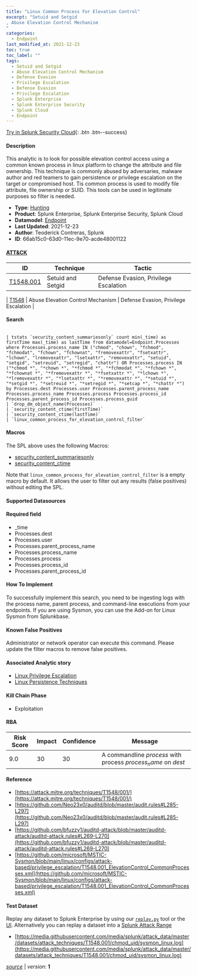 ```yaml
---
title: "Linux Common Process For Elevation Control"
excerpt: "Setuid and Setgid
, Abuse Elevation Control Mechanism
"
categories:
  - Endpoint
last_modified_at: 2021-12-23
toc: true
toc_label: ""
tags:
  - Setuid and Setgid
  - Abuse Elevation Control Mechanism
  - Defense Evasion
  - Privilege Escalation
  - Defense Evasion
  - Privilege Escalation
  - Splunk Enterprise
  - Splunk Enterprise Security
  - Splunk Cloud
  - Endpoint
---
```




[Try in Splunk Security Cloud](https://www.splunk.com/en_us/cyber-security.html){: .btn .btn--success}

#### Description

This analytic is to look for possible elevation control access using a common known process in linux platform to change the attribute and file ownership. This technique is commonly abused by adversaries, malware author and red teamers to gain persistence or privilege escalation on the target or compromised host. Tis common process is used to modify file attribute, file ownership or SUID. This tools can be used in legitimate purposes so filter is needed.

- **Type**: [Hunting](https://github.com/splunk/security_content/wiki/object-Analytic-Types)
- **Product**: Splunk Enterprise, Splunk Enterprise Security, Splunk Cloud
- **Datamodel**: [Endpoint](https://docs.splunk.com/Documentation/CIM/latest/User/Endpoint)
- **Last Updated**: 2021-12-23
- **Author**: Teoderick Contreras, Splunk
- **ID**: 66ab15c0-63d0-11ec-9e70-acde48001122


#### [ATT&CK](https://attack.mitre.org/)

| ID             | Technique        |  Tactic             |
| -------------- | ---------------- |-------------------- |
| [T1548.001](https://attack.mitre.org/techniques/T1548/001/) | Setuid and Setgid | Defense Evasion, Privilege Escalation |

| [T1548](https://attack.mitre.org/techniques/T1548/) | Abuse Elevation Control Mechanism | Defense Evasion, Privilege Escalation |

#### Search

```

| tstats `security_content_summariesonly` count min(_time) as firstTime max(_time) as lastTime from datamodel=Endpoint.Processes where Processes.process_name IN ("chmod", "chown", "fchmod", "fchmodat", "fchown", "fchownat", "fremovexattr", "fsetxattr", "lchown", "lremovexattr", "lsetxattr", "removexattr", "setuid", "setgid", "setreuid", "setregid", "chattr") OR Processes.process IN ("*chmod *", "*chown *", "*fchmod *", "*fchmodat *", "*fchown *", "*fchownat *", "*fremovexattr *", "*fsetxattr *", "*lchown *", "*lremovexattr *", "*lsetxattr *", "*removexattr *", "*setuid *", "*setgid *", "*setreuid *", "*setregid *", "*setcap *", "*chattr *") by Processes.dest Processes.user Processes.parent_process_name Processes.process_name Processes.process Processes.process_id Processes.parent_process_id Processes.process_guid 
| `drop_dm_object_name(Processes)` 
| `security_content_ctime(firstTime)` 
| `security_content_ctime(lastTime)` 
| `linux_common_process_for_elevation_control_filter`
```

#### Macros
The SPL above uses the following Macros:
* [security_content_summariesonly](https://github.com/splunk/security_content/blob/develop/macros/security_content_summariesonly.yml)
* [security_content_ctime](https://github.com/splunk/security_content/blob/develop/macros/security_content_ctime.yml)

Note that `linux_common_process_for_elevation_control_filter` is a empty macro by default. It allows the user to filter out any results (false positives) without editing the SPL.

#### Supported Datasources


#### Required field
* _time
* Processes.dest
* Processes.user
* Processes.parent_process_name
* Processes.process_name
* Processes.process
* Processes.process_id
* Processes.parent_process_id


#### How To Implement
To successfully implement this search, you need to be ingesting logs with the process name, parent process, and command-line executions from your endpoints. If you are using Sysmon, you can use the Add-on for Linux Sysmon from Splunkbase.

#### Known False Positives
Administrator or network operator can execute this command. Please update the filter macros to remove false positives.

#### Associated Analytic story
* [Linux Privilege Escalation](/stories/linux_privilege_escalation)
* [Linux Persistence Techniques](/stories/linux_persistence_techniques)


#### Kill Chain Phase
* Exploitation



#### RBA

| Risk Score  | Impact      | Confidence   | Message      |
| ----------- | ----------- |--------------|--------------|
| 9.0 | 30 | 30 | A commandline $process$ with process $process_name$ on $dest$ |




#### Reference

* [https://attack.mitre.org/techniques/T1548/001/](https://attack.mitre.org/techniques/T1548/001/)
* [https://github.com/Neo23x0/auditd/blob/master/audit.rules#L285-L297](https://github.com/Neo23x0/auditd/blob/master/audit.rules#L285-L297)
* [https://github.com/bfuzzy1/auditd-attack/blob/master/auditd-attack/auditd-attack.rules#L269-L270](https://github.com/bfuzzy1/auditd-attack/blob/master/auditd-attack/auditd-attack.rules#L269-L270)
* [https://github.com/microsoft/MSTIC-Sysmon/blob/main/linux/configs/attack-based/privilege_escalation/T1548.001_ElevationControl_CommonProcesses.xml](https://github.com/microsoft/MSTIC-Sysmon/blob/main/linux/configs/attack-based/privilege_escalation/T1548.001_ElevationControl_CommonProcesses.xml)



#### Test Dataset
Replay any dataset to Splunk Enterprise by using our [`replay.py`](https://github.com/splunk/attack_data#using-replaypy) tool or the [UI](https://github.com/splunk/attack_data#using-ui).
Alternatively you can replay a dataset into a [Splunk Attack Range](https://github.com/splunk/attack_range#replay-dumps-into-attack-range-splunk-server)


* [https://media.githubusercontent.com/media/splunk/attack_data/master/datasets/attack_techniques/T1548.001/chmod_uid/sysmon_linux.log](https://media.githubusercontent.com/media/splunk/attack_data/master/datasets/attack_techniques/T1548.001/chmod_uid/sysmon_linux.log)



[*source*](https://github.com/splunk/security_content/tree/develop/detections/endpoint/linux_common_process_for_elevation_control.yml) \| *version*: **1**